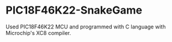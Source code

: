 # PIC18F46K22-SnakeGame

Used PIC18F46K22 MCU and programmed with C language with Microchip's XC8 compiler.
